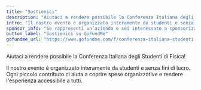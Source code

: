 ```yaml
---
title: "Sostienici"
description: "Aiutaci a rendere possibile la Conferenza Italiana degli Studenti di Fisica."
intro: "Il nostro evento è organizzato interamente da studenti e senza fini di lucro. Ogni piccolo contributo ci aiuta a coprire spese organizzative e rendere l’esperienza accessibile a tutti."
sponsor_info: "Se rappresenti un’azienda e sei interessato a sponsorizzare l’evento, contattaci all’indirizzo email [cisf26@ai-sf.it](mailto:cisf26@ai-sf.it). Ti invieremo il pacchetto sponsor con tutti i dettagli."
button_label: "Sostienici su GoFundMe"
gofundme_url: "https://www.gofundme.com/f/conferenza-italiana-studenti-di-fisica-cisf26"
---
```

Aiutaci a rendere possibile la Conferenza Italiana degli Studenti di Fisica!


Il nostro evento é organizzato interamente da studenti e senza fini di lucro. Ogni piccolo contributo ci aiuta a coprire spese organizzative e rendere l'esperienza accessibile a tutti.